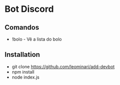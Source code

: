 # Bot  Discord

## Comandos
- !bolo - Vê a lista do bolo


## Installation

- git clone https://github.com/leominari/add-devbot
- npm install
- node index.js
